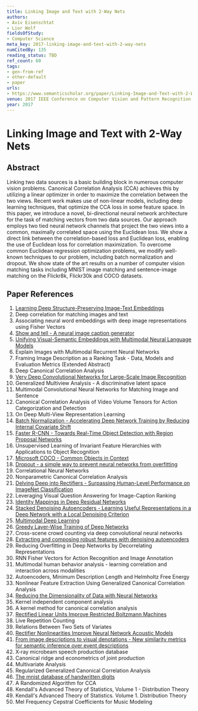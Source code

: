 ```yaml
---
title: Linking Image and Text with 2-Way Nets
authors:
- Aviv Eisenschtat
- Lior Wolf
fieldsOfStudy:
- Computer Science
meta_key: 2017-linking-image-and-text-with-2-way-nets
numCitedBy: 135
reading_status: TBD
ref_count: 60
tags:
- gen-from-ref
- other-default
- paper
urls:
- https://www.semanticscholar.org/paper/Linking-Image-and-Text-with-2-Way-Nets-Eisenschtat-Wolf/2616e0fbce43362a338acedcbb5cd80db7bbb7e5?sort=total-citations
venue: 2017 IEEE Conference on Computer Vision and Pattern Recognition (CVPR)
year: 2017
---
```


# Linking Image and Text with 2-Way Nets

## Abstract

Linking two data sources is a basic building block in numerous computer vision problems. Canonical Correlation Analysis (CCA) achieves this by utilizing a linear optimizer in order to maximize the correlation between the two views. Recent work makes use of non-linear models, including deep learning techniques, that optimize the CCA loss in some feature space. In this paper, we introduce a novel, bi-directional neural network architecture for the task of matching vectors from two data sources. Our approach employs two tied neural network channels that project the two views into a common, maximally correlated space using the Euclidean loss. We show a direct link between the correlation-based loss and Euclidean loss, enabling the use of Euclidean loss for correlation maximization. To overcome common Euclidean regression optimization problems, we modify well-known techniques to our problem, including batch normalization and dropout. We show state of the art results on a number of computer vision matching tasks including MNIST image matching and sentence-image matching on the Flickr8k, Flickr30k and COCO datasets.

## Paper References

1. [Learning Deep Structure-Preserving Image-Text Embeddings](2016-learning-deep-structure-preserving-image-text-embeddings)
2. Deep correlation for matching images and text
3. Associating neural word embeddings with deep image representations using Fisher Vectors
4. [Show and tell - A neural image caption generator](2015-show-and-tell-a-neural-image-caption-generator)
5. [Unifying Visual-Semantic Embeddings with Multimodal Neural Language Models](2014-unifying-visual-semantic-embeddings-with-multimodal-neural-language-models)
6. Explain Images with Multimodal Recurrent Neural Networks
7. Framing Image Description as a Ranking Task - Data, Models and Evaluation Metrics (Extended Abstract)
8. Deep Canonical Correlation Analysis
9. [Very Deep Convolutional Networks for Large-Scale Image Recognition](2014-vggnet.md)
10. Generalized Multiview Analysis - A discriminative latent space
11. Multimodal Convolutional Neural Networks for Matching Image and Sentence
12. Canonical Correlation Analysis of Video Volume Tensors for Action Categorization and Detection
13. On Deep Multi-View Representation Learning
14. [Batch Normalization - Accelerating Deep Network Training by Reducing Internal Covariate Shift](2015-batch-normalization-accelerating-deep-network-training-by-reducing-internal-covariate-shift)
15. [Faster R-CNN - Towards Real-Time Object Detection with Region Proposal Networks](2015-faster-r-cnn.md)
16. Unsupervised Learning of Invariant Feature Hierarchies with Applications to Object Recognition
17. [Microsoft COCO - Common Objects in Context](2014-microsoft-coco-common-objects-in-context)
18. [Dropout - a simple way to prevent neural networks from overfitting](2014-dropout-a-simple-way-to-prevent-neural-networks-from-overfitting)
19. Correlational Neural Networks
20. Nonparametric Canonical Correlation Analysis
21. [Delving Deep into Rectifiers - Surpassing Human-Level Performance on ImageNet Classification](2015-delving-deep-into-rectifiers-surpassing-human-level-performance-on-imagenet-classification)
22. Leveraging Visual Question Answering for Image-Caption Ranking
23. [Identity Mappings in Deep Residual Networks](2016-identity-mappings-in-deep-residual-networks)
24. [Stacked Denoising Autoencoders - Learning Useful Representations in a Deep Network with a Local Denoising Criterion](2010-stacked-denoising-autoencoders-learning-useful-representations-in-a-deep-network-with-a-local-denoising-criterion)
25. [Multimodal Deep Learning](2011-multimodal-deep-learning)
26. [Greedy Layer-Wise Training of Deep Networks](2006-greedy-layer-wise-training-of-deep-networks)
27. Cross-scene crowd counting via deep convolutional neural networks
28. [Extracting and composing robust features with denoising autoencoders](2008-extracting-and-composing-robust-features-with-denoising-autoencoders)
29. Reducing Overfitting in Deep Networks by Decorrelating Representations
30. RNN Fisher Vectors for Action Recognition and Image Annotation
31. Multimodal human behavior analysis - learning correlation and interaction across modalities
32. Autoencoders, Minimum Description Length and Helmholtz Free Energy
33. Nonlinear Feature Extraction Using Generalized Canonical Correlation Analysis
34. [Reducing the Dimensionality of Data with Neural Networks](2006-reducing-the-dimensionality-of-data-with-neural-networks)
35. Kernel independent component analysis
36. A kernel method for canonical correlation analysis
37. [Rectified Linear Units Improve Restricted Boltzmann Machines](2010-rectified-linear-units-improve-restricted-boltzmann-machines)
38. Live Repetition Counting
39. Relations Between Two Sets of Variates
40. [Rectifier Nonlinearities Improve Neural Network Acoustic Models](2013-rectifier-nonlinearities-improve-neural-network-acoustic-models)
41. [From image descriptions to visual denotations - New similarity metrics for semantic inference over event descriptions](2014-from-image-descriptions-to-visual-denotations-new-similarity-metrics-for-semantic-inference-over-event-descriptions)
42. X‐ray microbeam speech production database
43. Canonical ridge and econometrics of joint production
44. Multivariate Analysis
45. Regularized Generalized Canonical Correlation Analysis
46. [The mnist database of handwritten digits](2005-the-mnist-database-of-handwritten-digits)
47. A Randomized Algorithm for CCA
48. Kendall's Advanced Theory of Statistics, Volume 1 - Distribution Theory
49. Kendall's Advanced Theory of Statistics. Volume 1. Distribution Theory
50. Mel Frequency Cepstral Coefficients for Music Modeling
